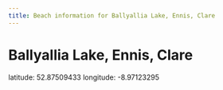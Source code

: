 ```yaml
---
title: Beach information for Ballyallia Lake, Ennis, Clare
---
```

# Ballyallia Lake, Ennis, Clare 

<div class="location-info">latitude: 52.87509433 longitude: -8.97123295</div>
<div id="met-eireann-warnings" onload="get_met_eireann_warnings(EI03)"></div>
<div></div>